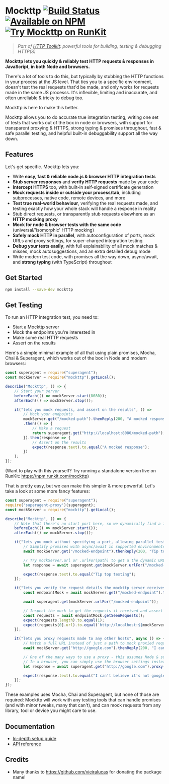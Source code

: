 # Mockttp [![Build Status](https://github.com/httptoolkit/mockttp/workflows/CI/badge.svg)](https://github.com/httptoolkit/mockttp/actions) [![Available on NPM](https://img.shields.io/npm/v/mockttp.svg)](https://npmjs.com/package/mockttp)  [![Try Mockttp on RunKit](https://badge.runkitcdn.com/mockttp.svg)](https://npm.runkit.com/mockttp)

> _Part of [HTTP Toolkit](https://httptoolkit.tech): powerful tools for building, testing & debugging HTTP(S)_

**Mockttp lets you quickly & reliably test HTTP requests & responses in JavaScript, in both Node and browsers.**

There's a lot of tools to do this, but typically by stubbing the HTTP functions in your
process at the JS level. That ties you to a specific environment, doesn't test the
real requests that'd be made, and only works for requests made in the same JS processs.
It's inflexible, limiting and inaccurate, and often unreliable & tricky to debug too.

Mockttp is here to make this better.

Mockttp allows you to do accurate true integration testing, writing one set of tests that
works out of the box in node or browsers, with support for transparent proxying & HTTPS,
strong typing & promises throughout, fast & safe parallel testing, and helpful
built-in debuggability support all the way down.

## Features

Let's get specific. Mockttp lets you:

* Write **easy, fast & reliable node.js & browser HTTP integration tests**
* **Stub server responses** and **verify HTTP requests** made by your code
* **Intercept HTTPS** too, with built-in self-signed certificate generation
* **Mock requests inside or outside your process/tab**, including subprocesses, native code, remote devices, and more
* **Test true real-world behaviour**, verifying the real requests made, and testing exactly how your whole stack will handle a response in reality
* Stub direct requests, or transparently stub requests elsewhere as an **HTTP mocking proxy**
* **Mock for node & browser tests with the same code** (universal/'isomorphic' HTTP mocking)
* **Safely mock HTTP in parallel**, with autoconfiguration of ports, mock URLs and proxy settings, for super-charged integration testing
* **Debug your tests easily**, with full explainability of all mock matches & misses, mock autosuggestions, and an extra detailed debug mode
* Write modern test code, with promises all the way down, async/await, and **strong typing** (with TypeScript) throughout

## Get Started

```bash
npm install --save-dev mockttp
```

## Get Testing

To run an HTTP integration test, you need to:

* Start a Mockttp server
* Mock the endpoints you're interested in
* Make some real HTTP requests
* Assert on the results

Here's a simple minimal example of all that using plain promises, Mocha, Chai & Superagent, which works out of the box in Node and modern browsers:

```typescript
const superagent = require("superagent");
const mockServer = require("mockttp").getLocal();

describe("Mockttp", () => {
    // Start your server
    beforeEach(() => mockServer.start(8080));
    afterEach(() => mockServer.stop());

    it("lets you mock requests, and assert on the results", () =>
        // Mock your endpoints
        mockServer.get("/mocked-path").thenReply(200, "A mocked response")
        .then(() => {
            // Make a request
            return superagent.get("http://localhost:8080/mocked-path");
        }).then(response => {
            // Assert on the results
            expect(response.text).to.equal("A mocked response");
        })
    );
});
```

(Want to play with this yourself? Try running a standalone version live on RunKit: https://npm.runkit.com/mockttp)

That is pretty easy, but we can make this simpler & more powerful. Let's take a look at some more fancy features:

```typescript
const superagent = require("superagent");
require('superagent-proxy')(superagent);
const mockServer = require("mockttp").getLocal();

describe("Mockttp", () => {
    // Note that there's no start port here, so we dynamically find a free one instead
    beforeEach(() => mockServer.start());
    afterEach(() => mockServer.stop());

    it("lets you mock without specifying a port, allowing parallel testing", async () => {
        // Simplify promises with async/await in supported environments (Chrome 55+/Node 8+/Babel/TypeScript)
        await mockServer.get("/mocked-endpoint").thenReply(200, "Tip top testing")

        // Try mockServer.url or .urlFor(path) to get a the dynamic URL for the server's port
        let response = await superagent.get(mockServer.urlFor("/mocked-endpoint"));

        expect(response.text).to.equal("Tip top testing");
    });

    it("lets you verify the request details the mockttp server receives", async () => {
        const endpointMock = await mockServer.get("/mocked-endpoint").thenReply(200, "hmm?");

        await superagent.get(mockServer.urlFor("/mocked-endpoint"));

        // Inspect the mock to get the requests it received and assert on their details
        const requests = await endpointMock.getSeenRequests();
        expect(requests.length).to.equal(1);
        expect(requests[0].url).to.equal(`http://localhost:${mockServer.port}/mocked-endpoint`);
    });

    it("lets you proxy requests made to any other hosts", async () => {
        // Match a full URL instead of just a path to mock proxied requests
        await mockServer.get("http://google.com").thenReply(200, "I can't believe it's not google!");

        // One of the many ways to use a proxy - this assumes Node & superagent-proxy.
        // In a browser, you can simply use the browser settings instead.
        let response = await superagent.get("http://google.com").proxy(mockServer.url);

        expect(response.text).to.equal("I can't believe it's not google!");
    });
});
```

These examples uses Mocha, Chai and Superagent, but none of those are required: Mockttp will work with any testing tools that can handle promises (and with minor tweaks, many that can't), and can mock requests from any library, tool or device you might care to use.

## Documentation

* [In-depth setup guide](docs/setup.md)
* [API reference](https://httptoolkit.github.io/mockttp/interfaces/_mockttp_.mockttp.html)

## Credits

* Many thanks to https://github.com/vieiralucas for donating the package name!
